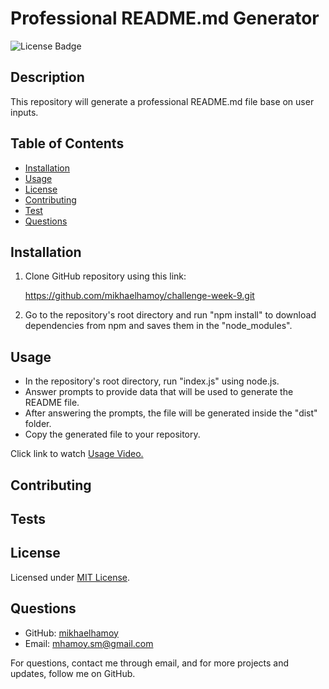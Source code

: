 
# Professional README.md Generator

![License Badge](https://img.shields.io/badge/license-MIT-green)  
    
## Description
  
This repository will generate a professional README.md file base on user inputs.

## Table of Contents
  
* [Installation](#installation)
* [Usage](#usage)
* [License](#license)
* [Contributing](#contributing)
* [Test](#tests)
* [Questions](#questions)
  
## Installation 
  
1. Clone GitHub repository using this link:
     
	https://github.com/mikhaelhamoy/challenge-week-9.git

2. Go to the repository's root directory and run "npm install" to download dependencies from npm and saves them in the "node_modules".    
        
## Usage 
  
* In the repository's root directory, run "index.js" using node.js.
* Answer prompts to provide data that will be used to generate the README file.
* After answering the prompts, the file will be generated inside the "dist" folder.
* Copy the generated file to your repository.

Click link to watch [Usage Video.](https://drive.google.com/file/d/1F8l0uaqGIFeWsljz7dqYWPaj9lO6g7PE/view)
      
## Contributing 
 
## Tests 
     
## License

Licensed under [MIT License](./LICENSE).
    
## Questions
   
* GitHub: [mikhaelhamoy](https://github.com/mikhaelhamoy)
* Email: [mhamoy.sm@gmail.com](mailto:mhamoy.sm@gmail.com)

For questions, contact me through email, and for more projects and updates, follow me on GitHub.